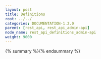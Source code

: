 ```yaml
---
layout: post
title: Definitions
root: ../../
categories: DOCUMENTATION-1.2.0
parent: [rest_api, rest_api_admin-api]
node_name: rest_api_definitions_admin-api
weight: 9000
---
```


{% summary %}{% endsummary %}

